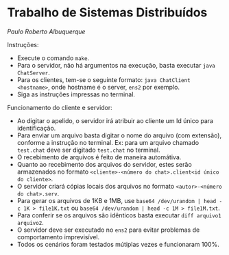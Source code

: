 # Trabalho de Sistemas Distribuídos
 *Paulo Roberto Albuquerque* 

Instruções:
- Execute o comando `make`.
- Para o servidor, não há argumentos na execução, basta executar `java ChatServer`.
- Para os clientes, tem-se o seguinte formato: `java ChatClient <hostname>`, onde hostname é o server, `ens2` por exemplo.
- Siga as instruções impressas no terminal.

Funcionamento do cliente e servidor:
- Ao digitar o apelido, o servidor irá atribuir ao cliente um Id único para identificação.
- Para enviar um arquivo basta digitar o nome do arquivo (com extensão), conforme a instrução no terminal. Ex: para um arquivo chamado `test.chat` deve ser digitado `test.chat` no terminal.
- O recebimento de arquivos é feito de maneira automátiva. 
- Quanto ao recebimento dos arquivos do servidor, estes serão armazenados no formato `<cliente>-<número do chat>.client<id único do cliente>`.
- O servidor criará cópias locais dos arquivos no formato `<autor>-<número do chat>.serv`.
- Para gerar os arquivos de 1KB e 1MB, use `base64 /dev/urandom | head -c 1K > file1K.txt` ou `base64 /dev/urandom | head -c 1M > file1M.txt`.
- Para conferir se os arquivos são idênticos basta executar `diff arquivo1 arquivo2`.
- O servidor deve ser executado no `ens2` para evitar problemas de comportamento imprevisível.
- Todos os cenários foram testados mútiplas vezes e funcionaram 100%.
